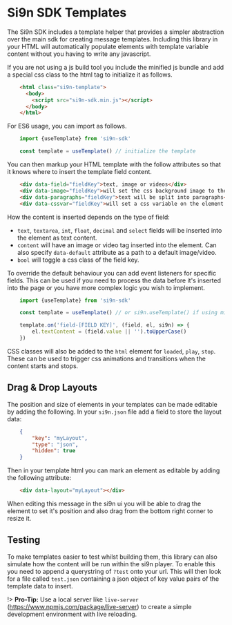 # Si9n SDK Templates

The Si9n SDK includes a template helper that provides a simpler abstraction over the main sdk for creating message templates.
Including this library in your HTML will automatically populate elements with template variable content without you
having to write any javascript.

If you are not using a js build tool you include the minified js bundle and add a special css class to the html tag to
initialize it as follows.

```html
    <html class="si9n-template">
      <body>
        <script src="si9n-sdk.min.js"></script>
      </body>
    </html>
```

For ES6 usage, you can import as follows.

```javascript
    import {useTemplate} from 'si9n-sdk'

    const template = useTemplate() // initialize the template
```

You can then markup your HTML template with the follow attributes so that it knows where to insert the template field content.

```html
    <div data-field="fieldKey">text, image or videos</div>
    <div data-image="fieldKey">will set the css background image to the content item</div>
    <div data-paragraphs="fieldKey">text will be split into paragraphs</div>
    <div data-cssvar="fieldKey">will set a css variable on the element (e.g. --key: value)</div>
```

How the content is inserted depends on the type of field:
* `text`, `textarea`, `int`, `float`, `decimal` and `select` fields will be inserted into the element as text content.
* `content` will have an image or video tag inserted into the element.  Can also specify `data-default` attribute as a path to a default image/video.
* `bool` will toggle a css class of the field key.

To override the default behaviour you can add event listeners for specific fields.  This can be used if you need to process
the data before it's inserted into the page or you have more complex logic you wish to implement.

```javascript
    import {useTemplate} from 'si9n-sdk'

    const template = useTemplate() // or si9n.useTemplate() if using minified bundle

    template.on('field-[FIELD KEY]', (field, el, si9n) => {
        el.textContent = (field.value || '').toUpperCase()
    })
```

CSS classes will also be added to the `html` element for `loaded`, `play`, `stop`.
These can be used to trigger css animations and transitions when the content starts and stops.

## Drag & Drop Layouts

The position and size of elements in your templates can be made editable by adding the following.  In your `si9n.json`
file add a field to store the layout data:

```json
    {
        "key": "myLayout",
        "type": "json",
        "hidden": true
    }
```

Then in your template html you can mark an element as editable by adding the following attribute:

```html
    <div data-layout="myLayout"></div>
```

When editing this message in the si9n ui you will be able to drag the element to set it's position and also drag from
the bottom right corner to resize it.

## Testing

To make templates easier to test whilst building them, this library can also simulate how the content will be run within
the si9n player.  To enable this you need to append a querystring of `?test` onto your url.
This will then look for a file called `test.json` containing a json object of key value pairs
of the template data to insert.

!> **Pro-Tip:** Use a local server like `live-server` (https://www.npmjs.com/package/live-server) to create
a simple development environment with live reloading.
